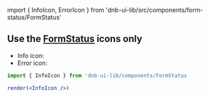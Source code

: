 import { InfoIcon, ErrorIcon } from 'dnb-ui-lib/src/components/form-status/FormStatus'

## Use the [**FormStatus**](/uilib/components/form-status) icons only

- Info icon: <InfoIcon />
- Error icon: <ErrorIcon />

```jsx
import { InfoIcon } from 'dnb-ui-lib/components/FormStatus

render(<InfoIcon />)
```
